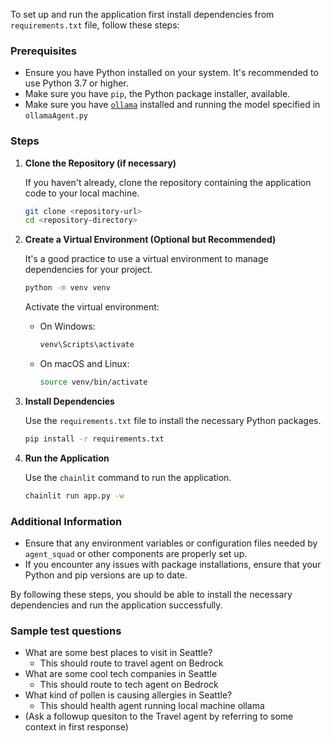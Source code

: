 To set up and run the application first install dependencies from `requirements.txt` file, follow these steps:

### Prerequisites

- Ensure you have Python installed on your system. It's recommended to use Python 3.7 or higher.
- Make sure you have `pip`, the Python package installer, available.
- Make sure you have [`ollama`](https://ollama.com/) installed and running the model specified in `ollamaAgent.py`

### Steps

1. **Clone the Repository (if necessary)**

   If you haven't already, clone the repository containing the application code to your local machine.

   ```bash
   git clone <repository-url>
   cd <repository-directory>
   ```

2. **Create a Virtual Environment (Optional but Recommended)**

   It's a good practice to use a virtual environment to manage dependencies for your project.

   ```bash
   python -m venv venv
   ```

   Activate the virtual environment:

   - On Windows:

     ```bash
     venv\Scripts\activate
     ```

   - On macOS and Linux:

     ```bash
     source venv/bin/activate
     ```

3. **Install Dependencies**

   Use the `requirements.txt` file to install the necessary Python packages.

   ```bash
   pip install -r requirements.txt
   ```

4. **Run the Application**

   Use the `chainlit` command to run the application.

   ```bash
   chainlit run app.py -w
   ```

### Additional Information

- Ensure that any environment variables or configuration files needed by `agent_squad` or other components are properly set up.
- If you encounter any issues with package installations, ensure that your Python and pip versions are up to date.

By following these steps, you should be able to install the necessary dependencies and run the application successfully.

### Sample test questions
- What are some best places to visit in Seattle?
    - This should route to travel agent on Bedrock
- What are some cool tech companies in Seattle
    - This should route to tech agent on Bedrock
- What kind of pollen is causing allergies in Seattle?
    - This should health agent running local machine ollama
- (Ask a followup quesiton to the Travel agent by referring to some context in first response)